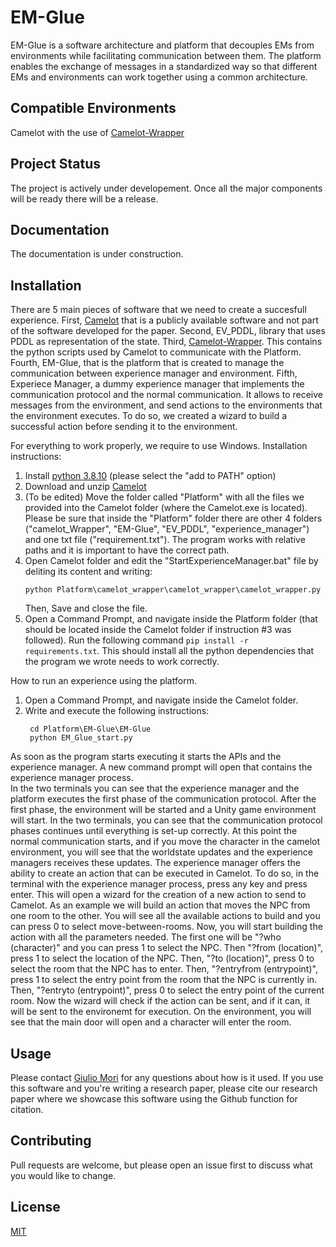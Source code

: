 # EM-Glue
EM-Glue is a software architecture and platform that decouples EMs from environments while facilitating communication between them. 
The platform enables the exchange of messages in a standardized way so that different EMs and environments can work together using a common architecture.

## Compatible Environments
Camelot with the use of [Camelot-Wrapper](https://github.com/liogiu2/Camelot-Wrapper)

## Project Status
The project is actively under developement. Once all the major components will be ready there will be a release. 

## Documentation
The documentation is under construction. 

## Installation
There are 5 main pieces of software that we need to create a succesfull experience. 
First, [Camelot](http://cs.uky.edu/~sgware/projects/camelot/v1-2/) that is a publicly available software and not part of the software developed for the paper. 
Second, EV_PDDL, library that uses PDDL as representation of the state. 
Third, [Camelot-Wrapper](https://github.com/liogiu2/Camelot-Wrapper). This contains the python scripts used by Camelot to communicate with the Platform.
Fourth, EM-Glue, that is the platform that is created to manage the communication between experience manager and environment.
Fifth, Experiece Manager, a dummy experience manager that implements the communication protocol and the normal communication. It allows to receive messages from the environment, and send actions to the environments that the environment executes. To do so, we created a wizard to build a successful action before sending it to the environment.

For everything to work properly, we require to use Windows.
Installation instructions:
1) Install [python 3.8.10](https://www.python.org/downloads/release/python-3810/) (please select the "add to PATH" option)
2) Download and unzip [Camelot](http://cs.uky.edu/~sgware/projects/camelot/v1-2/)
3) (To be edited) Move the folder called "Platform" with all the files we provided into the Camelot folder (where the Camelot.exe is located). Please be sure that inside the "Platform" folder there are other 4 folders ("camelot_Wrapper", "EM-Glue", "EV_PDDL", "experience_manager") and one txt file ("requirement.txt"). The program works with relative paths and it is important to have the correct path. 
4) Open Camelot folder and edit the "StartExperienceManager.bat" file by deliting its content and writing:
   ```
   python Platform\camelot_wrapper\camelot_wrapper\camelot_wrapper.py
   ```
   Then, Save and close the file.
5) Open a Command Prompt, and navigate inside the Platform folder (that should be located inside the Camelot folder if instruction #3 was followed). Run the following command ```pip install -r requirements.txt```. This should install all the python dependencies that the program we wrote needs to work correctly.

How to run an experience using the platform.
1) Open a Command Prompt, and navigate inside the Camelot folder.
2) Write and execute the following instructions:
   ```
	cd Platform\EM-Glue\EM-Glue
	python EM_Glue_start.py
	```

As soon as the program starts executing it starts the APIs and the experience manager.
A new command prompt will open that contains the experience manager process.  
In the two terminals you can see that the experience manager and the platform executes the first phase of the communication protocol.
After the first phase, the environment will be started and a Unity game environment will start. 
In the two terminals, you can see that the communication protocol phases continues until everything is set-up correctly. 
At this point the normal communication starts, and if you move the character in the camelot environment, you will see that the worldstate updates and the experience managers receives these updates. 
The experience manager offers the ability to create an action that can be executed in Camelot. To do so, in the terminal with the experience manager process, press any key and press enter.
This will open a wizard for the creation of a new action to send to Camelot.
As an example we will build an action that moves the NPC from one room to the other.
You will see all the available actions to build and you can press 0 to select move-between-rooms.
Now, you will start building the action with all the parameters needed.
The first one will be "?who (character)" and you can press 1 to select the NPC.
Then "?from (location)", press 1 to select the location of the NPC.
Then, "?to (location)", press 0 to select the room that the NPC has to enter.
Then, "?entryfrom (entrypoint)", press 1 to select the entry point from the room that the NPC is currently in.
Then, "?entryto (entrypoint)", press 0 to select the entry point of the current room.
Now the wizard will check if the action can be sent, and if it can, it will be sent to the environemt for execution.
On the environment, you will see that the main door will open and a character will enter the room.

## Usage
Please contact [Giulio Mori](https://github.com/liogiu2) for any questions about how is it used.
If you use this software and you're writing a research paper, please cite our research paper where we showcase this software using the Github function for citation. 

## Contributing
Pull requests are welcome, but please open an issue first to discuss what you would like to change.

## License
[MIT](https://choosealicense.com/licenses/mit/)

